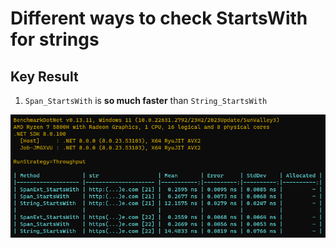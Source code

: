 # Different ways to check StartsWith for strings

## Key Result

1. `Span_StartsWith` is **so much faster** than `String_StartsWith`

![Benchmark](Benchmark.png)